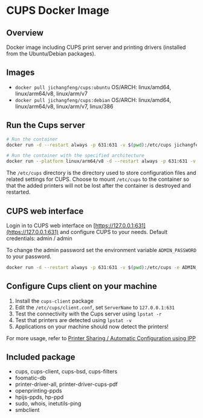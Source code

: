 # CUPS Docker Image

## Overview

Docker image including CUPS print server and printing drivers (installed from the Ubuntu/Debian packages).

## Images

- `docker pull jichangfeng/cups:ubuntu` OS/ARCH: linux/amd64, linux/arm64/v8, linux/arm/v7
- `docker pull jichangfeng/cups:debian` OS/ARCH: linux/amd64, linux/arm64/v8, linux/arm/v7, linux/386

## Run the Cups server

```bash
# Run the container
docker run -d --restart always -p 631:631 -v $(pwd):/etc/cups jichangfeng/cups:ubuntu
```

```bash
# Run the container with the specified architecture
docker run --platform linux/arm64/v8 -d --restart always -p 631:631 -v $(pwd):/etc/cups jichangfeng/cups:ubuntu
```

The `/etc/cups` directory is the directory used to store configuration files and related settings for CUPS.
Choose to mount `/etc/cups` to the container so that the added printers will not be lost after the container is destroyed and restarted.

## CUPS web interface

Login in to CUPS web interface on [https://127.0.0.1:631](https://127.0.0.1:631) and configure CUPS to your needs.
Default credentials: admin / admin

To change the admin password set the environment variable `ADMIN_PASSWORD` to your password.

```bash
docker run -d --restart always -p 631:631 -v $(pwd):/etc/cups -e ADMIN_PASSWORD=AnySecretPassword jichangfeng/cups:ubuntu
```

## Configure Cups client on your machine

1. Install the `cups-client` package
2. Edit the `/etc/cups/client.conf`, set `ServerName` to `127.0.0.1:631`
3. Test the connectivity with the Cups server using `lpstat -r`
4. Test that printers are detected using `lpstat -v`
5. Applications on your machine should now detect the printers!

For more usage, refer to [Printer Sharing / Automatic Configuration using IPP](https://www.cups.org/doc/sharing.html#AUTO_IPP) 

## Included package

* cups, cups-client, cups-bsd, cups-filters
* foomatic-db
* printer-driver-all, printer-driver-cups-pdf
* openprinting-ppds
* hpijs-ppds, hp-ppd
* sudo, whois, inetutils-ping
* smbclient
